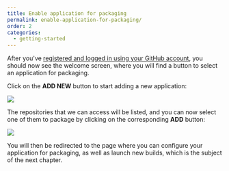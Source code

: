 ```yaml
---
title: Enable application for packaging
permalink: enable-application-for-packaging/
order: 2
categories:
  - getting-started
---
```


After you've [registered and logged in using your GitHub account][register], you should now see the welcome screen, where you will find a button to select an application for packaging.

Click on the **ADD NEW** button to start adding a new application:

<img src="{{ site.baseurl }}/static/img/packager-click-new.png" />

The repositories that we can access will be listed, and you can now select one of them to package by clicking on the corresponding **ADD** button:

<img src="{{ site.baseurl }}/static/img/packager-apps-new.png" />

You will then be redirected to the page where you can configure your application for packaging, as well as launch new builds, which is the subject of the next chapter.

[register]: ../register
